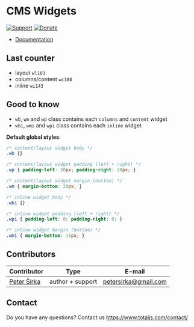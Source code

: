 # CMS Widgets

[![Support](https://www.totaljs.com/img/button-support.png)](https://www.totaljs.com/support/) [![Donate](https://www.totaljs.com/img/button-donate.png)](https://www.totaljs.com/#make-a-donation)

- [Documentation](https://wiki.totaljs.com/?q=cms+widgets)

## Last counter

- layout `wl103`
- columns/content `wc188`
- inline `wi143`

## Good to know

- `wb`, `wm` and `wp` class contains each `columns` and `content` widget
- `wbi`, `wmi` and `wpi` class contains each `inline` widget

__Default global styles__:

```css
/* content/layout widget body */
.wb {}

/* content/layout widget padding (left + right) */
.wp { padding-left: 20px; padding-right: 20px; }

/* content/layout widget margin (bottom) */
.wm { margin-bottom: 20px; }

/* inline widget body */
.wbi {}

/* inline widget padding (left + right) */
.wpi { padding-left: 0; padding-right: 0; }

/* inline widget margin (bottom) */
.wmi { margin-bottom: 15px; }
```

## Contributors

| Contributor | Type | E-mail |
|-------------|------|--------|
| [Peter Širka](https://github.com/petersirka) | author + support | <petersirka@gmail.com> |

## Contact

Do you have any questions? Contact us <https://www.totaljs.com/contact/>

[license-image]: https://img.shields.io/badge/license-MIT-blue.svg?style=flat
[license-url]: license.txt
